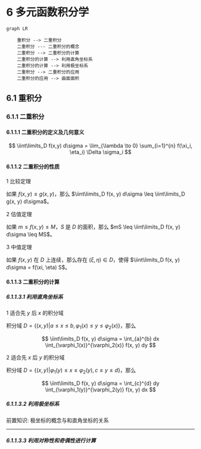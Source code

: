 # 6 多元函数积分学

```mermaid
graph LR

    重积分 --> 二重积分
    二重积分 --- 二重积分的概念
    二重积分 --> 二重积分的计算
    二重积分的计算 --> 利用直角坐标系
    二重积分的计算 --> 利用极坐标系
    二重积分 --> 二重积分的应用
    二重积分的应用 --> 曲面面积
```

## 6.1 重积分

### 6.1.1 二重积分

#### 6.1.1.1 二重积分的定义及几何意义

$$
\iint\limits_D f(x,y) d\sigma = \lim_{\lambda \to 0} \sum_{i=1}^{n} f(\xi_i, \eta_i) \Delta \sigma_i
$$

#### 6.1.1.2 二重积分的性质

1 比较定理

如果 $f(x, y) \leq g(x, y)$，那么 $\iint\limits_D f(x, y) d\sigma \leq \iint\limits_D g(x, y) d\sigma$。

2 估值定理

如果 $m \leq f(x, y) \leq M$，$S$ 是 $D$ 的面积，那么 $mS \leq \iint\limits_D f(x, y) d\sigma \leq MS$。

3 中值定理

如果 $f(x, y)$ 在 $D$ 上连续，那么存在 $(\xi, \eta) \in D$，使得 $\iint\limits_D f(x, y) d\sigma = f(\xi, \eta) S$。

#### 6.1.1.3 二重积分的计算

##### 6.1.1.3.1 利用直角坐标系

1 适合先 $y$ 后 $x$ 的积分域

积分域 $D = \{(x, y) | a \leq x \leq b, \varphi_1(x) \leq y \leq \varphi_2(x)\}$，那么

$$
\iint\limits_D f(x, y) d\sigma = \int_{a}^{b} dx \int_{\varphi_1(x)}^{\varphi_2(x)} f(x, y) dy
$$

2 适合先 $x$ 后 $y$ 的积分域

积分域 $D = \{(x, y) | \varphi_1(y) \leq x \leq \varphi_2(y), c \leq y \leq d\}$，那么

$$
\iint\limits_D f(x, y) d\sigma = \int_{c}^{d} dy \int_{\varphi_1(y)}^{\varphi_2(y)} f(x, y) dx
$$

##### 6.1.1.3.2 利用极坐标系

前置知识: 极坐标的概念与和直角坐标的关系

---

##### 6.1.1.3.3 利用对称性和奇偶性进行计算
